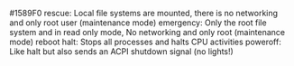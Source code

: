 #1589F0 rescue: Local file systems are mounted, there is no networking and only root user (maintenance mode)
emergency: Only the root file system and in read only mode, No networking and only root (maintenance mode)
reboot
halt: Stops all processes and halts CPU activities
poweroff: Like halt but also sends an ACPI shutdown signal (no lights!)
